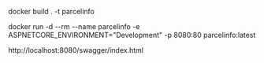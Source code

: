 docker build . -t parcelinfo

docker run -d --rm --name parcelinfo -e ASPNETCORE_ENVIRONMENT="Development" -p 8080:80 parcelinfo:latest

http://localhost:8080/swagger/index.html

